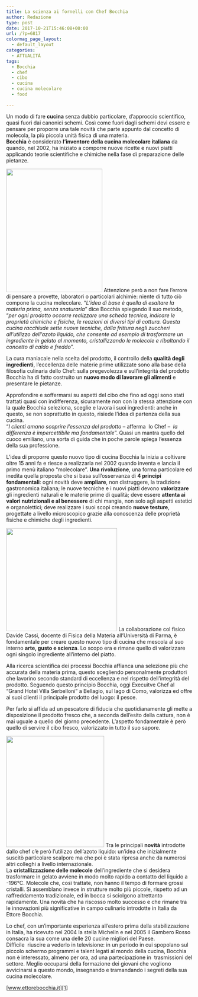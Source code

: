 ```yaml
---
title: La scienza ai fornelli con Chef Bocchia
author: Redazione
type: post
date: 2017-10-21T15:46:08+00:00
url: /?p=6817
colormag_page_layout:
  - default_layout
categories:
  - ATTUALITÀ
tags:
  - Bocchia
  - chef
  - cibo
  - cucina
  - cucina molecolare
  - food

---
```

Un modo di fare **cucina** senza dubbio particolare, d’approccio scientifico, quasi fuori dai canonici schemi. Così come fuori dagli schemi devi essere e pensare per proporre una tale novità che parte appunto dal concetto di molecola, la più piccola unità fisica di una materia.  
**Bocchia** è considerato **l’inventore della cucina molecolare italiana** da quando, nel 2002, ha iniziato a comporre nuove ricette e nuovi piatti applicando teorie scientifiche e chimiche nella fase di preparazione delle pietanze.

<img decoding="async" loading="lazy" class=" wp-image-6821 alignleft" src="https://progressonline.it/wp-content/uploads/2017/10/cagliata-uovo_mod-234x300.jpg" alt="" width="260" height="333" /> Attenzione però a non fare l’errore di pensare a provette, laboratori o particolari alchimie: niente di tutto ciò compone la cucina molecolare. “_L’idea di base è quella di esaltare la materia prima, senza snaturarla_” dice Bocchia spiegando il suo metodo, “_per ogni prodotto occorre realizzare una scheda tecnica, indicare le proprietà chimiche e fisiche, le reazioni ai diversi tipi di cottura. Questa cucina racchiude sette nuove tecniche, dalla frittura negli zuccheri all’utilizzo dell’azoto liquido, che consente ad esempio di trasformare un ingrediente in gelato al momento, cristallizzando le molecole e ribaltando il concetto di caldo e freddo_”.

La cura maniacale nella scelta del prodotto, il controllo della **qualità degli ingredienti**, l’eccellenza delle materie prime utilizzate sono alla base della filosofia culinaria dello Chef: sulla pregevolezza e sull’integrità del prodotto Bocchia ha di fatto costruito un **nuovo modo di lavorare gli alimenti** e presentare le pietanze.

Approfondire e soffermarsi su aspetti del cibo che fino ad oggi sono stati trattati quasi con indifferenza, sicuramente non con la stessa attenzione con la quale Bocchia seleziona, sceglie e lavora i suoi ingredienti: anche in questo, se non soprattutto in questo, risiede l’idea di partenza della sua cucina.  
“_I clienti amano scoprire l’essenza del prodotto_ – afferma  lo Chef _&#8211;  la differenza è impercettibile ma fondamentale_”. Quasi un mantra quello del cuoco emiliano, una sorta di guida che in poche parole spiega l’essenza della sua professione.

L’idea di proporre questo nuovo tipo di cucina Bocchia la inizia a coltivare oltre 15 anni fa e riesce a realizzarla nel 2002 quando inventa e lancia il primo menù italiano “molecolare”. **Una rivoluzione**, una forma particolare ed inedita quella proposta che si basa sull’osservanza di **4 principi fondamentali**: ogni novità deve **ampliare**, non distruggere, la tradizione gastronomica italiana; le nuove tecniche e i nuovi piatti devono **valorizzare** gli ingredienti naturali e le materie prime di qualità; deve essere **attenta ai valori nutrizionali e al benessere** di chi mangia, non solo agli aspetti estetici e organolettici; deve realizzare i suoi scopi creando **nuove testure**, progettate a livello microscopico grazie alla conoscenza delle proprietà fisiche e chimiche degli ingredienti.

<img decoding="async" loading="lazy" class="size-medium wp-image-6820 alignright" src="https://progressonline.it/wp-content/uploads/2017/10/amidi-gnocchi-vegetali_mod-300x278.jpg" alt="" width="300" height="278" /> La collaborazione col fisico Davide Cassi, docente di Fisica della Materia all’Università di Parma, è fondamentale per creare questo nuovo tipo di cucina che mescola al suo interno **arte, gusto e scienza**. Lo scopo era e rimane quello di valorizzare ogni singolo ingrediente all’interno del piatto.

Alla ricerca scientifica dei processi Bocchia affianca una selezione più che accurata della materia prima, questo scegliendo personalmente produttori che lavorino secondo standard di eccellenza e nel rispetto dell’integrità del prodotto. Seguendo questo principio Bocchia, oggi Execuitve Chef al “Grand Hotel Villa Serbelloni” a Bellagio, sul lago di Como, valorizza ed offre ai suoi clienti il principale prodotto del luogo: il pesce.

Per farlo si affida ad un pescatore di fiducia che quotidianamente gli mette a disposizione il prodotto fresco che, a seconda dell’esito della cattura, non è mai uguale a quello del giorno precedente. L’aspetto fondamentale è però quello di servire il cibo fresco, valorizzato in tutto il suo sapore.

<img decoding="async" loading="lazy" class="size-medium wp-image-6823 alignleft" src="https://progressonline.it/wp-content/uploads/2017/10/azoto-liquido_mod-265x300.jpg" alt="" width="265" height="300" /> Tra le principali **novità** introdotte dallo chef c’è però l’utilizzo dell’azoto liquido: un’idea che inizialmente suscitò particolare scalpore ma che poi è stata ripresa anche da numerosi altri colleghi a livello internazionale.  
La **cristallizzazione delle molecole** dell’ingrediente che si desidera trasformare in gelato avviene in modo molto rapido a contatto del liquido a  -196°C. Molecole che, così trattate, non hanno il tempo di formare grossi cristalli. Si assemblano invece in strutture molto più piccole, rispetto ad un raffreddamento tradizionale, ed in bocca si sciolgono altrettanto rapidamente. Una novità che ha riscosso molto successo e che rimane tra le innovazioni più significative in campo culinario introdotte in Italia da Ettore Bocchia.

Lo chef, con un’importante esperienza all’estero prima della stabilizzazione in Italia, ha ricevuto nel 2004 la stella Michelin e nel 2005 il Gambero Rosso consacra la sua come una delle 20 cucine migliori del Paese.  
Difficile  riuscire a vederlo in televisione: in un periodo in cui spopolano sul piccolo schermo programmi e talent legati al mondo della cucina, Bocchia non è interessato, almeno per ora, ad una partecipazione in  trasmissioni del settore. Meglio occuparsi della formazione dei giovani che vogliono avvicinarsi a questo mondo, insegnando e tramandando i segreti della sua cucina molecolare.

[www.ettorebocchia.it][1]

 [1]: https://www.ettorebocchia.it/#page
